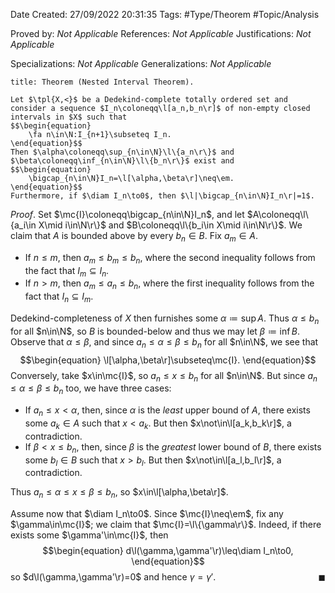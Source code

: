 <div class="topSpace"></div>

Date Created: 27/09/2022 20:31:35
Tags: #Type/Theorem #Topic/Analysis

Proved by: _Not Applicable_
References: _Not Applicable_
Justifications: _Not Applicable_

Specializations: _Not Applicable_
Generalizations: _Not Applicable_

``` ad-Theorem
title: Theorem (Nested Interval Theorem).

Let $\tpl{X,<}$ be a Dedekind-complete totally ordered set and consider a sequence $I_n\coloneqq\l[a_n,b_n\r]$ of non-empty closed intervals in $X$ such that
$$\begin{equation}
    \fa n\in\N:I_{n+1}\subseteq I_n.
\end{equation}$$
Then $\alpha\coloneqq\sup_{n\in\N}\l\{a_n\r\}$ and $\beta\coloneqq\inf_{n\in\N}\l\{b_n\r\}$ exist and
$$\begin{equation}
    \bigcap_{n\in\N}I_n=\l[\alpha,\beta\r]\neq\em.
\end{equation}$$
Furthermore, if $\diam I_n\to0$, then $\l|\bigcap_{n\in\N}I_n\r|=1$.

```

_Proof_. Set $\mc{I}\coloneqq\bigcap_{n\in\N}I_n$, and let $A\coloneqq\l\{a_i\in X\mid i\in\N\r\}$ and $B\coloneqq\l\{b_i\in X\mid i\in\N\r\}$. We claim that $A$ is bounded above by every $b_n\in B$. Fix $a_m\in A$.
* If $n\leq m$, then $a_m\leq b_m\leq b_n$, where the second inequality follows from the fact that $I_m\subseteq I_n$.
* If $n>m$, then $a_m\leq a_n\leq b_n$, where the first inequality follows from the fact that $I_n\subseteq I_m$.

Dedekind-completeness of $X$ then furnishes some $\alpha\coloneqq\sup A$. Thus $\alpha\leq b_n$ for all $n\in\N$, so $B$ is bounded-below and thus we may let $\beta\coloneqq\inf B$. Observe that $\alpha\leq\beta$, and since $a_n\leq\alpha\leq\beta\leq b_n$ for all $n\in\N$, we see that
$$\begin{equation}
    \l[\alpha,\beta\r]\subseteq\mc{I}.
\end{equation}$$
Conversely, take $x\in\mc{I}$, so $a_n\leq x\leq b_n$ for all $n\in\N$. But since $a_n\leq\alpha\leq\beta\leq b_n$ too, we have three cases:
* If $a_n\leq x<\alpha$, then, since $\alpha$ is the _least_ upper bound of $A$, there exists some $a_k\in A$ such that $x<a_k$. But then $x\not\in\l[a_k,b_k\r]$, a contradiction.
* If $\beta<x\leq b_n$, then, since $\beta$ is the _greatest_ lower bound of $B$, there exists some $b_l\in B$ such that $x>b_l$. But then $x\not\in\l[a_l,b_l\r]$, a contradiction.

Thus $a_n\leq\alpha\leq x\leq\beta\leq b_n$, so $x\in\l[\alpha,\beta\r]$.

Assume now that $\diam I_n\to0$. Since $\mc{I}\neq\em$, fix any $\gamma\in\mc{I}$; we claim that $\mc{I}=\l\{\gamma\r\}$. Indeed, if there exists some $\gamma'\in\mc{I}$, then
$$\begin{equation}
    d\l(\gamma,\gamma'\r)\leq\diam I_n\to0,
\end{equation}$$
so $d\l(\gamma,\gamma'\r)=0$ and hence $\gamma=\gamma'$.<span style="float:right;">$\blacksquare$</span>
